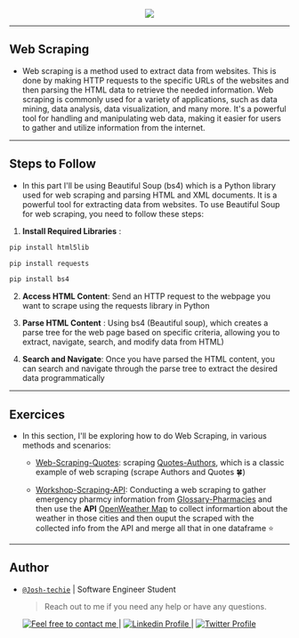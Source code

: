 <p align="center">
<img src ="https://www.techtodayinfo.com/wp-content/uploads/2020/01/Web-Scraping.jpg">
</p>

---

<h2> Web Scraping </h2>

- Web scraping is a method used to extract data from websites. This is done by making HTTP requests to the specific URLs of the websites and then parsing the HTML data to retrieve the needed information. Web scraping is commonly used for a variety of applications, such as data mining, data analysis, data visualization, and many more. It's a powerful tool for handling and manipulating web data, making it easier for users to gather and utilize information from the internet.

---

<h2> Steps to Follow </h2>

- In this part I'll be using Beautiful Soup (bs4) which is a Python library used for web scraping and parsing HTML and XML documents. It is a powerful tool for extracting data from websites. To use Beautiful Soup for web scraping, you need to follow these steps:

1. **Install Required Libraries** :

```python
pip install html5lib

pip install requests

pip install bs4
```

2. **Access HTML Content**: Send an HTTP request to the webpage you want to scrape using the requests library in Python

3. **Parse HTML Content** : Using bs4 (Beautiful soup), which creates a parse tree for the web page based on specific criteria, allowing you to extract, navigate, search, and modify data from HTML)

4. **Search and Navigate**: Once you have parsed the HTML content, you can search and navigate through the parse tree to extract the desired data programmatically

---

<h2> Exercices </h2>

- In this section, I'll be exploring how to do Web Scraping, in various methods and scenarios:

  - [Web-Scraping-Quotes](./Web_Scraping.ipynb): scraping [Quotes-Authors](https://quotes.toscrape.com/), which is a classic example of web scraping (scrape Authors and Quotes 🍀)

  - [Workshop-Scraping-API](./Workshop_Web_Scraping.ipynb): Conducting a web scraping to gather emergency pharmcy information from [Glossary-Pharmacies](https://www.annuaire-gratuit.ma/) and then use the **API** [OpenWeather Map](https://openweathermap.org/) to collect informartion about the weather in those cities and then ouput the scraped with the collected info from the API and merge all that in one dataframe ⭐

---

<h2> Author </h2>

- [`@Josh-techie`](https://github.com/Josh-techie) | Software Engineer Student

  > Reach out to me if you need any help or have any questions.

  <a href="mailto:youssef.abouyahia@e-polytechnique.ma">
  	<img alt="Feel free to contact me" src="https://img.shields.io/badge/-Ask_me_anything-blue?style=flat&logo=Gmail&logoColor=white&link=mailto:youssef.abouyahia@e-polytechnique.ma&color=3d85c6" />
  </a>
  <span> | </span>
    <a href="https://www.linkedin.com/in/youssef-abouyahia/">
        <img alt="Linkedin Profile" src="https://img.shields.io/badge/-Linkedin-0072b1?style=flat&logo=Linkedin&logoColor=white&link=https://www.linkedin.com/in/youssef-abouyahia/" />
    </a>
    <span> | </span>
    <a href="https://twitter.com/JoesephAb">
        <img alt="Twitter Profile" src="https://img.shields.io/badge/-Twitter-0072b1?style=flat&logo=Twitter&logoColor=white&link=https://twitter.com/JoesephAb&color=1DA1F2" />
    </a>
